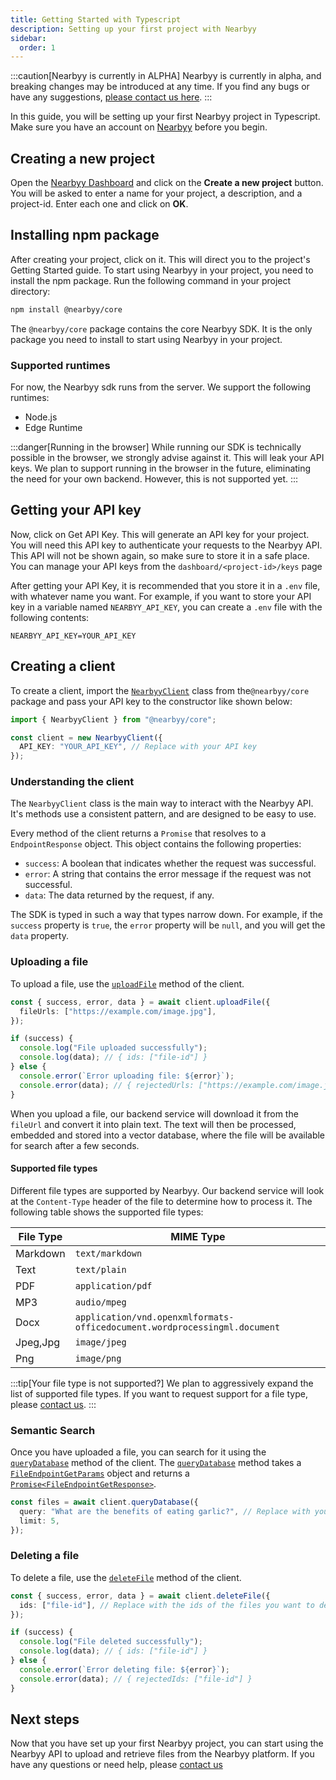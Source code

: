 ```yaml
---
title: Getting Started with Typescript
description: Setting up your first project with Nearbyy
sidebar:
  order: 1
---
```


:::caution[Nearbyy is currently in ALPHA]
Nearbyy is currently in alpha, and breaking changes may be introduced at any time. If you find any bugs or have any suggestions, [please contact us here](mailto:adpadillar25@gmail.com).
:::

In this guide, you will be setting up your first Nearbyy project in Typescript. Make sure you have an account on [Nearbyy](https://nearbyy.com) before you begin.

## Creating a new project

Open the [Nearbyy Dashboard](https://nearbyy.com/dashboard) and click on the **Create a new project** button. You will be asked to enter a name for your project, a description, and a project-id. Enter each one and click on **OK**.

## Installing npm package

After creating your project, click on it. This will direct you to the project's Getting Started guide. To start using Nearbyy in your project, you need to install the npm package. Run the following command in your project directory:

```bash
npm install @nearbyy/core
```

The `@nearbyy/core` package contains the core Nearbyy SDK. It is the only package you need to install to start using Nearbyy in your project.

### Supported runtimes

For now, the Nearbyy sdk runs from the server. We support the following runtimes:

- Node.js
- Edge Runtime

:::danger[Running in the browser]
While running our SDK is technically possible in the browser, we strongly advise against it. This will leak your API keys. We plan to support running in the browser in the future, eliminating the need for your own backend. However, this is not supported yet.
:::

## Getting your API key

Now, click on Get API Key. This will generate an API key for your project. You will need this API key to authenticate your requests to the Nearbyy API. This API will not be shown again, so make sure to store it in a safe place. You can manage your API keys from the `dashboard/<project-id>/keys` page

After getting your API Key, it is recommended that you store it in a `.env` file, with whatever name you want. For example, if you want to store your API key in a variable named `NEARBYY_API_KEY`, you can create a `.env` file with the following contents:

```env title=".env"
NEARBYY_API_KEY=YOUR_API_KEY
```

## Creating a client

To create a client, import the [`NearbyyClient`](../../typescript-sdk/nearbyy-client) class from the`@nearbyy/core` package and pass your API key to the constructor like shown below:

```typescript ""YOUR_API_KEY"" title="example.ts"
import { NearbyyClient } from "@nearbyy/core";

const client = new NearbyyClient({
  API_KEY: "YOUR_API_KEY", // Replace with your API key
});
```

### Understanding the client

The `NearbyyClient` class is the main way to interact with the Nearbyy API. It's methods use a consistent pattern, and are designed to be easy to use.

Every method of the client returns a `Promise` that resolves to a `EndpointResponse` object. This object contains the following properties:

- `success`: A boolean that indicates whether the request was successful.
- `error`: A string that contains the error message if the request was not successful.
- `data`: The data returned by the request, if any.

The SDK is typed in such a way that types narrow down. For example, if the `success` property is `true`, the `error` property will be `null`, and you will get the `data` property.

### Uploading a file

To upload a file, use the [`uploadFile`](../../typescript-sdk/nearbyy-client#uploadfile) method of the client.

```typescript title="example.ts"
const { success, error, data } = await client.uploadFile({
  fileUrls: ["https://example.com/image.jpg"],
});

if (success) {
  console.log("File uploaded successfully");
  console.log(data); // { ids: ["file-id"] }
} else {
  console.error(`Error uploading file: ${error}`);
  console.error(data); // { rejectedUrls: ["https://example.com/image.jpg"] }
}
```

When you upload a file, our backend service will download it from the `fileUrl` and convert it into plain text. The text will then be processed, embedded and stored into a vector database, where the file will be available for search after a few seconds.

#### Supported file types

Different file types are supported by Nearbyy. Our backend service will look at the `Content-Type` header of the file to determine how to process it. The following table shows the supported file types:

| File Type | MIME Type                                                                 |
| --------- | ------------------------------------------------------------------------- |
| Markdown  | `text/markdown`                                                           |
| Text      | `text/plain`                                                              |
| PDF       | `application/pdf`                                                         |
| MP3       | `audio/mpeg`                                                              |
| Docx      | `application/vnd.openxmlformats-officedocument.wordprocessingml.document` |
| Jpeg,Jpg  | `image/jpeg`                                                              |
| Png       | `image/png`                                                               |

:::tip[Your file type is not supported?]
We plan to aggressively expand the list of supported file types. If you want to request support for a file type, please [contact us](mailto:adpadillar25@gmail.com).
:::

### Semantic Search

Once you have uploaded a file, you can search for it using the [`queryDatabase`](../../typescript-sdk/nearbyy-client#querydatabase) method of the client. The [`queryDatabase`](../../typescript-sdk/nearbyy-client#querydatabase) method takes a [`FileEndpointGetParams`](../../api-reference/types#fileendpointgetparams) object and returns a [`Promise<FileEndpointGetResponse>`](../../api-reference/types#fileendpointgetresponse).

```typescript title="example.ts" ""What are the benefits of eating garlic?""
const files = await client.queryDatabase({
  query: "What are the benefits of eating garlic?", // Replace with your query
  limit: 5,
});
```

### Deleting a file

To delete a file, use the [`deleteFile`](../../typescript-sdk/nearbyy-client#deletefile) method of the client.

```typescript title="example.ts"
const { success, error, data } = await client.deleteFile({
  ids: ["file-id"], // Replace with the ids of the files you want to delete
});

if (success) {
  console.log("File deleted successfully");
  console.log(data); // { ids: ["file-id"] }
} else {
  console.error(`Error deleting file: ${error}`);
  console.error(data); // { rejectedIds: ["file-id"] }
}
```

## Next steps

Now that you have set up your first Nearbyy project, you can start using the Nearbyy API to upload and retrieve files from the Nearbyy platform. If you have any questions or need help, please [contact us](mailto:adpadillar25@gmail.com)

